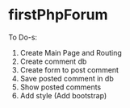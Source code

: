# firstPhpForum

To Do-s:

1. Create Main Page and Routing
2. Create comment db
3. Create form to post comment
4. Save posted comment in db
5. Show posted comments
6. Add style (Add bootstrap)